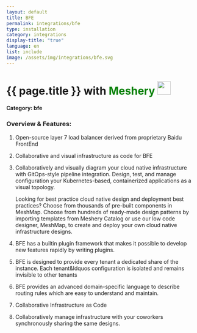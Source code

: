 ```yaml
---
layout: default
title: BFE
permalink: integrations/bfe
type: installation
category: integrations
display-title: "true"
language: en
list: include
image: /assets/img/integrations/bfe.svg
---
```


<h1>{{ page.title }} with <span style="font-weight: bold; color: green;">Meshery</span> <img src="{{ page.image }}" style="width: 35px; height: 35px;" /></h1>


#### Category: bfe

### Overview & Features:
1. Open-source layer 7 load balancer derived from proprietary Baidu FrontEnd

2. Collaborative and visual infrastructure as code for BFE

4. 
    Collaboratively and visually diagram your cloud native infrastructure with GitOps-style pipeline integration. Design, test, and manage configuration your Kubernetes-based, containerized applications as a visual topology.



    Looking for best practice cloud native design and deployment best practices? Choose from thousands of pre-built components in MeshMap. Choose from hundreds of ready-made design patterns by importing templates from Meshery Catalog or use our low code designer, MeshMap, to create and deploy your own cloud native infrastructure designs.



5. BFE has a builtin plugin framework that makes it possible to develop new features rapidly by writing plugins.

6. BFE is designed to provide every tenant a dedicated share of the instance. Each tenant&ldquos configuration is isolated and remains invisible to other tenants

7. BFE provides an advanced domain-specific language to describe routing rules which are easy to understand and maintain.

8. Collaborative Infrastructure as Code

9. Collaboratively manage infrastructure with your coworkers synchronously sharing the same designs.

